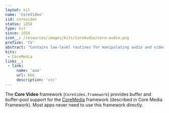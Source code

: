 ```yaml
---
layout: kit
name: 'CoreVideo'
iid: corevideo
status: iOS8
type: kit
since: iOS4
icon__: /resources/images/kits/CoreAudio/core-audio.png
prefixe: 'CV'
abstract: "Contains low-level routines for manipulating audio and video. Do not use this framework directly."
kits: 
 - CoreMedia
links__:
 - link:
     name: 'aaa'
     url: bbb
     description: 'ccc'
---
```


The **Core Video** framework (`CoreVideo.framework`) provides buffer and buffer-pool support for the [CoreMedia](/CoreMedia) framework (described in Core Media Framework). Most apps never need to use this framework directly.
